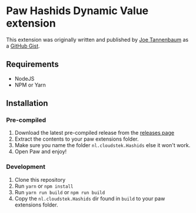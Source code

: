 # Paw Hashids Dynamic Value extension

This extension was originally written and published by [Joe Tannenbaum](https://github.com/joetannenbaum) as a [GitHub Gist](https://gist.github.com/joetannenbaum/88957fda88cbea543718cb5e43a8c4e2).

## Requirements

*   NodeJS
*   NPM or Yarn

## Installation

### Pre-compiled

1.  Download the latest pre-compiled release from the [releases page](https://github.com/Cloudstek/Paw-HashidsDynamicValue/releases)
2.  Extract the contents to your paw extensions folder.
3.  Make sure you name the folder `nl.cloudstek.Hashids` else it won't work.
4.  Open Paw and enjoy!

### Development

1.  Clone this repository
2.  Run `yarn` or `npm install`
3.  Run `yarn run build` or `npm run build`
4.  Copy the `nl.cloudstek.Hashids` dir found in `build` to your paw extensions folder.
